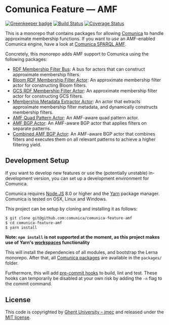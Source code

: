 # Comunica Feature — AMF

[![Greenkeeper badge](https://badges.greenkeeper.io/comunica/comunica-feature-amf.svg)](https://greenkeeper.io/)
[![Build Status](https://travis-ci.org/comunica/comunica-feature-amf.svg?branch=master)](https://travis-ci.org/comunica/comunica-feature-amf)
[![Coverage Status](https://coveralls.io/repos/github/comunica/comunica-feature-amf/badge.svg?branch=master)](https://coveralls.io/github/comunica/comunica-feature-amf?branch=master)

This is a monorepo that contains packages for allowing [Comunica](https://github.com/comunica/comunica) to handle approximate membership functions.
If you want to _use_ an AMF-enabled Comunica engine, have a look at [Comunica SPARQL AMF](https://github.com/comunica/comunica-feature-amf/tree/master/packages/actor-init-sparql-amf).

Concretely, this monorepo adds AMF support to Comunica using the following packages:
* [RDF Membership Filter Bus](https://github.com/comunica/comunica-feature-amf/tree/master/packages/bus-rdf-membership-filter): A bus for actors that can construct approximate membership filters.
* [Bloom RDF Membership Filter Actor](https://github.com/comunica/comunica-feature-amf/tree/master/packages/actor-rdf-membership-filter-bloom): An approximate membership filter actor for constructing Bloom filters.
* [GCS RDF Membership Filter Actor](https://github.com/comunica/comunica-feature-amf/tree/master/packages/actor-rdf-membership-filter-gcs): An approximate membership filter actor for constructing GCS filters.
* [Membership Metadata Extractor Actor](https://github.com/comunica/comunica-feature-amf/tree/master/packages/actor-rdf-metadata-extract-membership): An actor that extracts approximate membership filter metadata, and dynamically constructs membership filters.
* [AMF Quad Pattern Actor](https://github.com/comunica/comunica-feature-amf/tree/master/packages/actor-query-operation-quadpattern-membership-filter): An AMF-aware quad pattern actor.
* [AMF BGP Actor](https://github.com/comunica/comunica-feature-amf/tree/master/packages/actor-query-operation-bgp-membership-filter): An AMF-aware BGP actor that applies filters on separate patterns.
* [Combined AMF BGP Actor](https://github.com/comunica/comunica-feature-amf/tree/master/packages/actor-query-operation-bgp-membership-filter-combined): An AMF-aware BGP actor that combines filters and executes them on all relevant patterns to achieve a higher filtering yield.

## Development Setup

If you want to develop new features
or use the (potentially unstable) in-development version,
you can set up a development environment for Comunica.

Comunica requires [Node.JS](http://nodejs.org/) 8.0 or higher and the [Yarn](https://yarnpkg.com/en/) package manager.
Comunica is tested on OSX, Linux and Windows.

This project can be setup by cloning and installing it as follows:

```bash
$ git clone git@github.com:comunica/comunica-feature-amf
$ cd comunica-feature-amf
$ yarn install
```

**Note: `npm install` is not supported at the moment, as this project makes use of Yarn's [workspaces](https://yarnpkg.com/lang/en/docs/workspaces/) functionality**

This will install the dependencies of all modules, and bootstrap the Lerna monorepo.
After that, all [Comunica packages](https://github.com/comunica/comunica-feature-amf/tree/master/packages) are available in the `packages/` folder.

Furthermore, this will add [pre-commit hooks](https://www.npmjs.com/package/pre-commit)
to build, lint and test.
These hooks can temporarily be disabled at your own risk by adding the `-n` flag to the commit command.

## License
This code is copyrighted by [Ghent University – imec](http://idlab.ugent.be/)
and released under the [MIT license](http://opensource.org/licenses/MIT).
